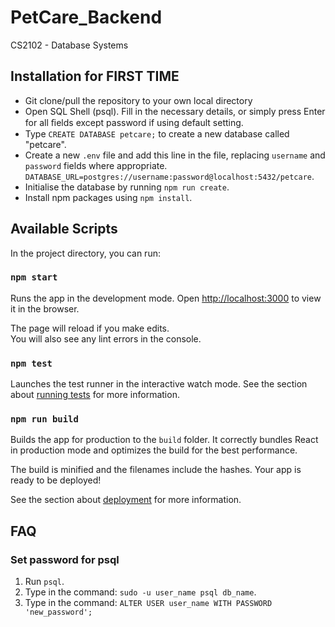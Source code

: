 # PetCare_Backend
CS2102 - Database Systems

## Installation for FIRST TIME

* Git clone/pull the repository to your own local directory
* Open SQL Shell (psql). Fill in the necessary details, or simply press Enter for all ﬁelds except password if using default setting.
* Type `CREATE DATABASE petcare;` to create a new database called "petcare". 
* Create a new `.env` file and add this line in the file, replacing `username` and `password` fields where appropriate. ```DATABASE_URL=postgres://username:password@localhost:5432/petcare```.
* Initialise the database by running `npm run create`.
* Install npm packages using `npm install`.


## Available Scripts

In the project directory, you can run:

### `npm start`

Runs the app in the development mode.
Open [http://localhost:3000](http://localhost:3000) to view it in the browser.

The page will reload if you make edits.<br>
You will also see any lint errors in the console.

### `npm test`

Launches the test runner in the interactive watch mode.
See the section about [running tests](https://facebook.github.io/create-react-app/docs/running-tests) for more information.

### `npm run build`

Builds the app for production to the `build` folder.
It correctly bundles React in production mode and optimizes the build for the best performance.

The build is minified and the filenames include the hashes.
Your app is ready to be deployed!

See the section about [deployment](https://facebook.github.io/create-react-app/docs/deployment) for more information.

## FAQ
### Set password for psql
1. Run `psql`.
2. Type in the command: `sudo -u user_name psql db_name`.
2. Type in the command: `ALTER USER user_name WITH PASSWORD 'new_password';`
